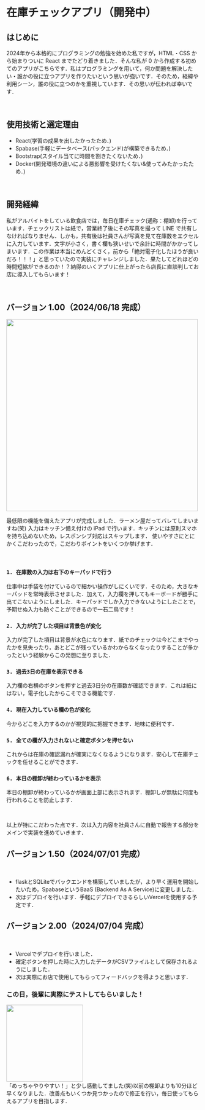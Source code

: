 # 在庫チェックアプリ（開発中）

## はじめに

2024年から本格的にプログラミングの勉強を始めた私ですが，HTML・CSS から始まりついに React までたどり着きました．そんな私が 0 から作成する初めてのアプリがこちらです．私はプログラミングを用いて，何か問題を解決したい・誰かの役に立つアプリを作りたいという思いが強いです．そのため，経緯や利用シーン，誰の役に立つのかを重視しています．その思いが伝われば幸いです．

<br>

## 使用技術と選定理由

- React(学習の成果を出したかったため．)
- Spabase(手軽にデータベース(バックエンド)が構築できるため．)
- Bootstrap(スタイル当てに時間を割きたくないため．)
- Docker(開発環境の違いによる悪影響を受けたくない&使ってみたかったため．)

<br>

## 開発経緯

私がアルバイトをしている飲食店では，毎日在庫チェック(通称：棚卸)を行っています．チェックリストは紙で，営業終了後にその写真を撮って LINE で共有しなければなりません．しかも，共有後は社員さんが写真を見て在庫数をエクセルに入力しています．文字が小さく，書く欄も狭いせいで余計に時間がかかってしまいます．この作業は本当にめんどくさく，前から「絶対電子化したほうが良いだろ！！！」と思っていたので実装にチャレンジしました．果たしてどれほどの時間短縮ができるのか！？納得のいくアプリに仕上がったら店長に直談判してお店に導入してもらいます！

<br>

## バージョン 1.00（2024/06/18 完成）

<img src="https://github.com/vivy-phtela/stockCheckApp/assets/114901440/f99127be-e044-4f3e-b9a5-5e49fdd0dea2" width=500>

最低限の機能を備えたアプリが完成しました．ラーメン屋だってバレてしまいますね(笑)
入力はキッチン備え付けの iPad で行います．キッチンには原則スマホを持ち込めないため，レスポンシブ対応はスキップします．
使いやすさにとにかくこだわったので，こだわりポイントをいくつか挙げます．

<br>

### `1. 在庫数の入力は右下のキーパッドで行う`

仕事中は手袋を付けているので細かい操作がしにくいです．そのため，大きなキーパッドを常時表示させました．加えて，入力欄を押してもキーボードが勝手に出てこないようにしました．キーパッドでしか入力できないようにしたことで，予期せぬ入力も防ぐことができるので一石二鳥です！

### `2. 入力が完了した項目は背景色が変化`

入力が完了した項目は背景が水色になります．紙でのチェックは今どこまでやったかを見失ったり，あとどこが残っているかわからなくなったりすることが多かったという経験からこの発想に至りました．

### `3. 過去3日の在庫を表示できる`

入力欄の右横のボタンを押すと過去3日分の在庫数が確認できます．これは紙にはない，電子化したからこそできる機能です．

### `4. 現在入力している欄の色が変化`

今からどこを入力するのかが視覚的に把握できます．地味に便利です．

### `5. 全ての欄が入力されないと確定ボタンを押せない`

これからは在庫の確認漏れが確実になくなるようになります．安心して在庫チェックを任せることができます．

### `6. 本日の棚卸が終わっているかを表示`

本日の棚卸が終わっているかが画面上部に表示されます．棚卸しが無駄に何度も行われることを防止します．

<br>

以上が特にこだわった点です．次は入力内容を社員さんに自動で報告する部分をメインで実装を進めていきます．

## バージョン 1.50（2024/07/01 完成）

<br>

+ flaskとSQLiteでバックエンドを構築していましたが，より早く運用を開始したいため，SpabaseというBaaS (Backend As A Service)に変更しました．
+ 次はデプロイを行います．手軽にデプロイできるらしいVercelを使用する予定です．

## バージョン 2.00（2024/07/04 完成）

<br>

+ Vercelでデプロイを行いました．
+ 確定ボタンを押した時に入力したデータがCSVファイルとして保存されるようにしました．
+ 次は実際にお店で使用してもらってフィードバックを得ようと思います．

### この日，後輩に実際にテストしてもらいました！
<img src="https://github.com/vivy-phtela/stockCheckApp/assets/114901440/35b7b7fe-eccb-44b6-999f-e1bd89f8a54b" width=200>
<br>
「めっちゃやりやすい！」と少し感動してました(笑)以前の棚卸よりも10分ほど早くなりました．改善点もいくつか見つかったので修正を行い，毎日使ってもらえるアプリを目指します．

